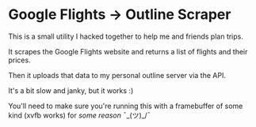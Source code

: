 # Google Flights -> Outline Scraper

This is a small utility I hacked together to help me and friends plan trips.

It scrapes the Google Flights website and returns a list of flights and their prices.

Then it uploads that data to my personal outline server via the API.

It's a bit slow and janky, but it works :)

You'll need to make sure you're running this with a framebuffer of some kind (xvfb works) for *some reason* ¯\_(ツ)_/¯
